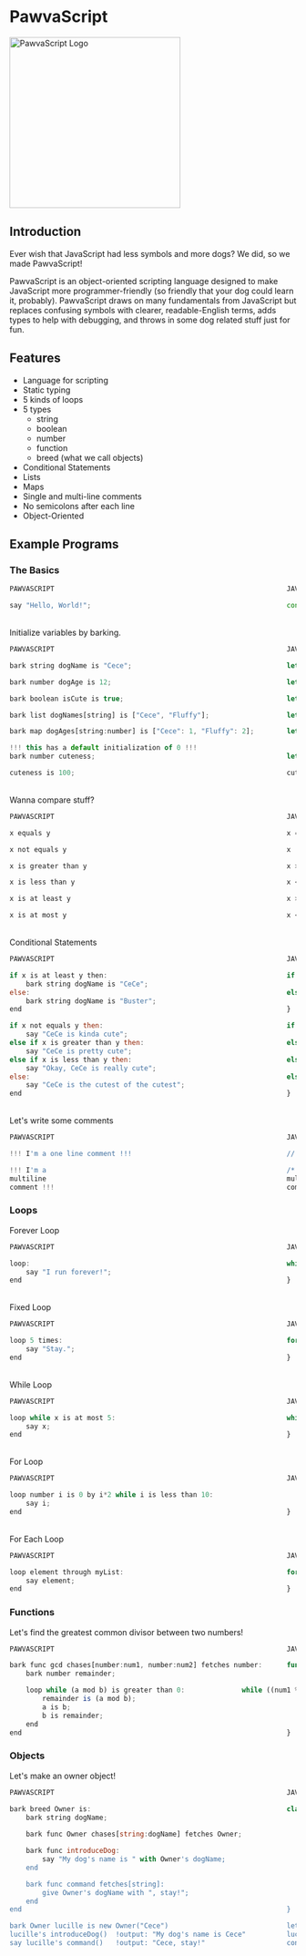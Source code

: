 # PawvaScript

<img alt='PawvaScript Logo' src='assets/pawvascript.png' width='300px'/>

## Introduction
Ever wish that JavaScript had less symbols and more dogs? We did, so we made PawvaScript!

PawvaScript is an object-oriented scripting language designed to make JavaScript more programmer-friendly (so friendly that your dog could learn it, probably). PawvaScript draws on many fundamentals from JavaScript but replaces confusing symbols with clearer, readable-English terms, adds types to help with debugging, and throws in some dog related stuff just for fun.

## Features
* Language for scripting
* Static typing
* 5 kinds of loops
* 5 types
    * string
    * boolean
    * number
    * function
    * breed (what we call objects)
* Conditional Statements
* Lists
* Maps
* Single and multi-line comments
* No semicolons after each line
* Object-Oriented 


## Example Programs

### The Basics

```JavaScript
PAWVASCRIPT                                                         JAVASCRIPT

say "Hello, World!";                                                console.log("Hello, World!")
```

<br>Initialize variables by barking.
```JavaScript
PAWVASCRIPT                                                         JAVASCRIPT

bark string dogName is "Cece";                                      let dogName = "Cece";

bark number dogAge is 12;                                           let dogAge = 12;

bark boolean isCute is true;                                        let isCute = true;

bark list dogNames[string] is ["Cece", "Fluffy"];                   let dogNames = ["Cece", "Fluffy"]

bark map dogAges[string:number] is ["Cece": 1, "Fluffy": 2];        let dogAges = {"Cece": 1, "Fluffy": 2} 

!!! this has a default initialization of 0 !!! 
bark number cuteness;                                               let cuteness; 

cuteness is 100;                                                    cuteness = 100;
```

<br>Wanna compare stuff?
```JavaScript
PAWVASCRIPT                                                         JAVASCRIPT

x equals y                                                          x === y

x not equals y                                                      x !== y

x is greater than y                                                 x > y

x is less than y                                                    x < y

x is at least y                                                     x >= y

x is at most y                                                      x <= y  
```

<br>Conditional Statements
```JavaScript
PAWVASCRIPT                                                         JAVASCRIPT

if x is at least y then:                                            if (x <= y) {
    bark string dogName is "CeCe";                                      let dogName = "CeCe";
else:                                                               else {
    bark string dogName is "Buster";                                    let dogName = "Buster";
end                                                                 }  

if x not equals y then:                                             if (x !== y) {
    say "CeCe is kinda cute";                                           console.log("CeCe is kinda cute");
else if x is greater than y then:                                   else if (x > y) {
    say "CeCe is pretty cute";                                          console.log("CeCe is pretty cute");
else if x is less than y then:                                      else if (x < y) {
    say "Okay, CeCe is really cute";                                    console.log("Okay, CeCe is really cute");
else:                                                               else {
    say "CeCe is the cutest of the cutest";                             console.log("CeCe is the cutest of the cutest");
end                                                                 }
```

<br>Let's write some comments
```JavaScript
PAWVASCRIPT                                                         JAVASCRIPT

!!! I'm a one line comment !!!                                      // I'm a comment

!!! I'm a                                                           /* I'm a                                        
multiline                                                           multiline
comment !!!                                                         comment */
```

### Loops

Forever Loop
```JavaScript
PAWVASCRIPT                                                         JAVASCRIPT

loop:                                                               while (true) {
    say "I run forever!";                                      	        console.log("I run forever!")
end                                                                 }
```

<br>Fixed Loop
```JavaScript
PAWVASCRIPT                                                         JAVASCRIPT

loop 5 times:                                                       for (let i = 0; i < 4; i++) {
    say "Stay.";                                              	        console.log("Stay.")
end                                                                 }
```

<br>While Loop
```JavaScript
PAWVASCRIPT                                                         JAVASCRIPT

loop while x is at most 5:                                          while (x <= 5) {                                
    say x;                                                     	        console.log(x);
end                                                                 }
```

<br>For Loop
```JavaScript
PAWVASCRIPT                                                         JAVASCRIPT

loop number i is 0 by i*2 while i is less than 10:                         for (let i = 0; i *= 2; i <10;) {
    say i;                                                     	        console.log(i);           
end                                                                 }
```

<br>For Each Loop
```JavaScript
PAWVASCRIPT                                                         JAVASCRIPT

loop element through myList:                                        for (let element of myArray) {
    say element;                                               	        console.log(element);
end                                                                 }
```

### Functions
Let's find the greatest common divisor between two numbers!
```JavaScript
PAWVASCRIPT                                                         JAVASCRIPT

bark func gcd chases[number:num1, number:num2] fetches number:	    function gcd(num1, num2) {
    bark number remainder;                                              let remainder;

    loop while (a mod b) is greater than 0:			  	 while ((num1 % num2) > 0) {
        remainder is (a mod b);                              	            remainder = a % b;
        a is b;                                                             a = b;	
        b is remainder;                                                     b = remainder;
    end                                                                 }
end                                                                 }
```

### Objects

Let's make an owner object!
```JavaScript
PAWVASCRIPT                                                         JAVASCRIPT

bark breed Owner is:                                                class Owner {
    bark string dogName;                                                constructor(dogName) {
                                                                            this.dogName = dogName;
    bark func Owner chases[string:dogName] fetches Owner;               }

    bark func introduceDog:                                             introduceDog() {		
        say "My dog's name is " with Owner's dogName;                       console.log(`My dog's name is ${this.dogName}`);
    end                                                                 }

    bark func command fetches[string]:                                  command() {
        give Owner's dogName with ", stay!";                                return `${this.dogName}, stay!`;
    end                                                                 }
end                                                                 }

bark Owner lucille is new Owner("Cece")                             let lucille = new Owner("Cece");
lucille's introduceDog()  !output: "My dog's name is Cece"          lucille.introduceDog();
say lucille's command()   !output: "Cece, stay!"                    console.log(lucille.command())
```

